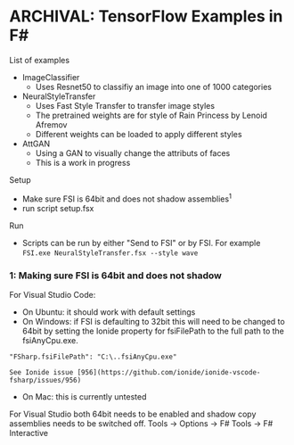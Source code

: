 ﻿
# ARCHIVAL: TensorFlow Examples in F#

List of examples
* ImageClassifier
   * Uses Resnet50 to classifiy an image into one of 1000 categories
* NeuralStyleTransfer
   * Uses Fast Style Transfer to transfer image styles
   * The pretrained weights are for style of Rain Princess by Lenoid Afremov
   * Different weights can be loaded to apply different styles
* AttGAN
   * Using a GAN to visually change the attributs of faces
   * This is a work in progress


Setup
* Make sure FSI is 64bit and does not shadow assemblies<sup>1</sup>
* run script setup.fsx

Run
* Scripts can be run by either "Send to FSI" or by FSI. For example `FSI.exe NeuralStyleTransfer.fsx --style wave`


### 1: Making sure FSI is 64bit and does not shadow
For Visual Studio Code:
* On Ubuntu: it should work with default settings
* On Windows: if FSI is defaulting to 32bit this will need to be changed to 64bit by setting the Ionide property for fsiFilePath to the full path to the fsiAnyCpu.exe.

`"FSharp.fsiFilePath": "C:\..fsiAnyCpu.exe"`
    
    See Ionide issue [956](https://github.com/ionide/ionide-vscode-fsharp/issues/956)

* On Mac: this is currently untested

For Visual Studio both 64bit needs to be enabled and shadow copy assemblies needs to be switched off. Tools -> Options -> F# Tools -> F# Interactive






